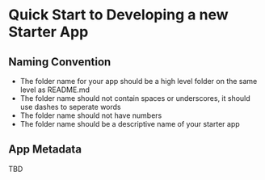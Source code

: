 # Quick Start to Developing a new Starter App

## Naming Convention
* The folder name for your app should be a high level folder on the same level as README.md
* The folder name should not contain spaces or underscores, it should use dashes to seperate words
* The folder name should not have numbers
* The folder name should be a descriptive name of your starter app

## App Metadata
TBD
